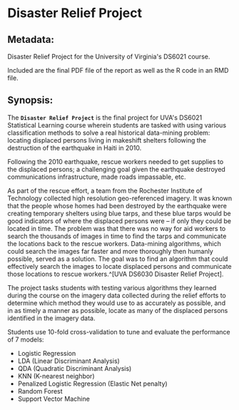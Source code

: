 # Disaster Relief Project

## Metadata:
Disaster Relief Project for the University of Virginia's DS6021 course.

Included are the final PDF file of the report as well as the R code in an RMD file.

## Synopsis:
The **``Disaster Relief Project``** is the final project for UVA's DS6021 Statistical Learning course wherein students are tasked with using various classification methods to solve a real historical data-mining problem: locating displaced persons living in makeshift shelters following the destruction of the earthquake in Haiti in 2010.

Following the 2010 earthquake, rescue workers needed to get supplies to the displaced persons; a challenging goal given the earthquake destroyed communications infrastructure, made roads impassable, etc.

As part of the rescue effort, a team from the Rochester Institute of Technology collected high resolution geo-referenced imagery. It was known that the people whose homes had been destroyed by the earthquake were creating temporary shelters using blue tarps, and these blue tarps would be good indicators of where the displaced persons were – if only they could be located in time. The problem was that there was no way for aid workers to search the thousands of images in time to find the tarps and communicate the locations back to the rescue workers. Data-mining algorithms, which could search the images far faster and more thoroughly then humanly possible, served as a solution. The goal was to find an algorithm that could effectively search the images to locate displaced persons and communicate those locations to rescue workers.^[UVA DS6030 Disaster Relief Project].

The project tasks students with testing various algorithms they learned during the course on the imagery data collected during the relief efforts to determine which method they would use to as accurately as possible, and in as timely a manner as possible, locate as many of the displaced persons identified in the imagery data.

Students use 10-fold cross-validation to tune and evaluate the performance of 7 models:

* Logistic Regression
* LDA (Linear Discriminant Analysis)
* QDA (Quadratic Discriminant Analysis)
* KNN (K-nearest neighbor)
* Penalized Logistic Regression (Elastic Net penalty)
* Random Forest
* Support Vector Machine

